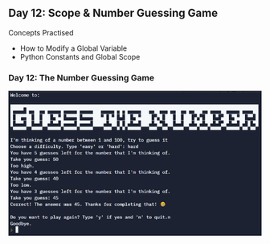 ## Day 12: Scope & Number Guessing Game
Concepts Practised

- How to Modify a Global Variable
- Python Constants and Global Scope

### Day 12: The Number Guessing Game

![img.png](img.png)